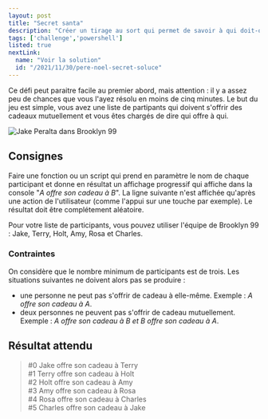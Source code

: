 ```yaml
---
layout: post
title: "Secret santa"
description: "Créer un tirage au sort qui permet de savoir à qui doit-on offrir son cadeau"
tags: ['challenge','powershell']
listed: true
nextLink:
  name: "Voir la solution"
  id: "/2021/11/30/pere-noel-secret-soluce"
---
```


Ce défi peut paraitre facile au premier abord, mais attention : il y a assez peu de chances que vous l'ayez résolu en moins de cinq minutes. Le but du jeu est simple, vous avez une liste de partipants qui doivent s'offrir des cadeaux mutuellement et vous êtes chargés de dire qui offre à qui.

![Jake Peralta dans Brooklyn 99](https://media3.giphy.com/media/l4JyXxZuYlt6BUUaA/giphy.gif?cid=790b7611db9865c6b3ca30b2ffd967b5c86700f85dbd799a&rid=giphy.gif&ct=g)

## Consignes

Faire une fonction ou un script qui prend en paramètre le nom de chaque participant et donne en résultat un affichage progressif qui affiche dans la console "*A offre son cadeau à B*". La ligne suivante n'est affichée qu'après une action de l'utilisateur (comme l'appui sur une touche par exemple). Le résultat doit être complétement aléatoire.

Pour votre liste de participants, vous pouvez utiliser l'équipe de Brooklyn 99 : Jake, Terry, Holt, Amy, Rosa et Charles.

### Contraintes

On considère que le nombre minimum de participants est de trois. Les situations suivantes ne doivent alors pas se produire :

- une personne ne peut pas s'offrir de cadeau à elle-même. Exemple : *A offre son cadeau à A*.
- deux personnes ne peuvent pas s'offrir de cadeau mutuellement. Exemple : *A offre son cadeau à B et B offre son cadeau à A*.

## Résultat attendu

> #0 Jake offre son cadeau à Terry\
> #1 Terry offre son cadeau à Holt\
> #2 Holt offre son cadeau à Amy\
> #3 Amy offre son cadeau à Rosa\
> #4 Rosa offre son cadeau à Charles\
> #5 Charles offre son cadeau à Jake
